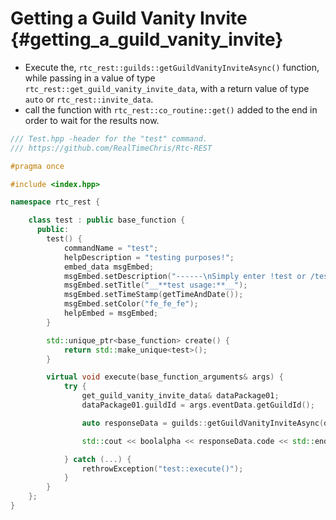 Getting a Guild Vanity Invite {#getting_a_guild_vanity_invite}
============
- Execute the, `rtc_rest::guilds::getGuildVanityInviteAsync()` function, while passing in a value of type `rtc_rest::get_guild_vanity_invite_data`, with a return value of type `auto` or `rtc_rest::invite_data`.
- call the function with `rtc_rest::co_routine::get()` added to the end in order to wait for the results now.

```cpp
/// Test.hpp -header for the "test" command.
/// https://github.com/RealTimeChris/Rtc-REST

#pragma once

#include <index.hpp>

namespace rtc_rest {

	class test : public base_function {
	  public:
		test() {
			commandName = "test";
			helpDescription = "testing purposes!";
			embed_data msgEmbed;
			msgEmbed.setDescription("------\nSimply enter !test or /test!\n------");
			msgEmbed.setTitle("__**test usage:**__");
			msgEmbed.setTimeStamp(getTimeAndDate());
			msgEmbed.setColor("fe_fe_fe");
			helpEmbed = msgEmbed;
		}

		std::unique_ptr<base_function> create() {
			return std::make_unique<test>();
		}

		virtual void execute(base_function_arguments& args) {
			try {
				get_guild_vanity_invite_data& dataPackage01;
				dataPackage01.guildId = args.eventData.getGuildId();

				auto responseData = guilds::getGuildVanityInviteAsync(dataPackage01).get();

				std::cout << boolalpha << responseData.code << std::endl;

			} catch (...) {
				rethrowException("test::execute()");
			}
		}
	};
}
```
